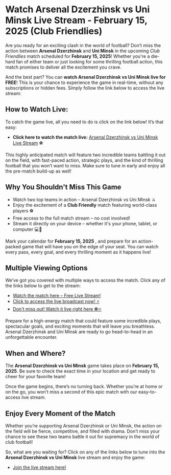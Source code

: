 # Watch Arsenal Dzerzhinsk vs Uni Minsk Live Stream - February 15, 2025 (Club Friendlies)

Are you ready for an exciting clash in the world of football? Don’t miss the action between **Arsenal Dzerzhinsk** and **Uni Minsk** in the upcoming _Club Friendlies_ match scheduled for **February 15, 2025**! Whether you're a die-hard fan of either team or just looking for some thrilling football action, this match promises to deliver all the excitement you crave.

And the best part? You can **watch Arsenal Dzerzhinsk vs Uni Minsk live for FREE**! This is your chance to experience the game in real-time, without any subscriptions or hidden fees. Simply follow the link below to access the live stream:

## How to Watch Live:

To catch the game live, all you need to do is click on the link below! It’s that easy:

- **Click here to watch the match live:** [Arsenal Dzerzhinsk vs Uni Minsk Live Stream](https://tinyurl.com/livestreamfreeo?st=Arsenal+Dzerzhinsk+vs+Uni+Minsk&si=ghc) ⚽️

This highly anticipated match will feature two incredible teams battling it out on the field, with fast-paced action, strategic plays, and the kind of thrilling football that you won’t want to miss. Make sure to tune in early and enjoy all the pre-match build-up as well!

## Why You Shouldn't Miss This Game

- Watch two top teams in action – Arsenal Dzerzhinsk vs Uni Minsk ⚔️
- Enjoy the excitement of a **Club Friendly** match featuring world-class players ⚽️
- Free access to the full match stream – no cost involved!
- Stream it directly on your device – whether it's your phone, tablet, or computer 💻📱

Mark your calendar for **February 15, 2025** , and prepare for an action-packed game that will have you on the edge of your seat. You can watch every pass, every goal, and every thrilling moment as it happens live!

## Multiple Viewing Options

We’ve got you covered with multiple ways to access the match. Click any of the links below to get to the stream:

- [Watch the match here – Free Live Stream!](https://tinyurl.com/livestreamfreeo?st=Arsenal+Dzerzhinsk+vs+Uni+Minsk&si=ghc)
- [Click to access the live broadcast now! ⚡](https://tinyurl.com/livestreamfreeo?st=Arsenal+Dzerzhinsk+vs+Uni+Minsk&si=ghc)
- [Don't miss out! Watch it live right here ⚽️🔥](https://tinyurl.com/livestreamfreeo?st=Arsenal+Dzerzhinsk+vs+Uni+Minsk&si=ghc)

Prepare for a high-energy match that could feature some incredible plays, spectacular goals, and exciting moments that will leave you breathless. Arsenal Dzerzhinsk and Uni Minsk are ready to go head-to-head in an unforgettable encounter.

## When and Where?

The **Arsenal Dzerzhinsk vs Uni Minsk** game takes place on **February 15, 2025**. Be sure to check the exact time in your location and get ready to cheer for your favorite team!

Once the game begins, there’s no turning back. Whether you’re at home or on the go, you won’t miss a second of this epic match with our easy-to-access live stream.

## Enjoy Every Moment of the Match

Whether you’re supporting Arsenal Dzerzhinsk or Uni Minsk, the action on the field will be fierce, competitive, and filled with drama. Don’t miss your chance to see these two teams battle it out for supremacy in the world of club football!

So, what are you waiting for? Click on any of the links below to tune into the **Arsenal Dzerzhinsk vs Uni Minsk** live stream and enjoy the game:

- [Join the live stream here!](https://tinyurl.com/livestreamfreeo?st=Arsenal+Dzerzhinsk+vs+Uni+Minsk&si=ghc)
